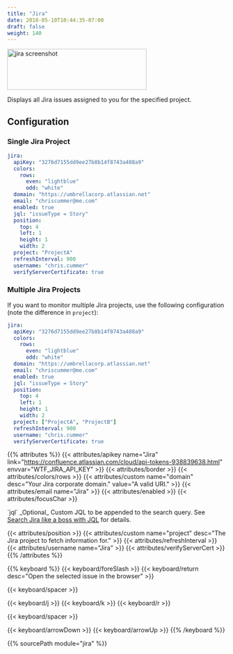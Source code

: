 ```yaml
---
title: "Jira"
date: 2018-05-10T10:44:35-07:00
draft: false
weight: 140
---
```


<img class="screenshot" src="/imgs/modules/jira.png" width="320" height="94" alt="jira screenshot" />

Displays all Jira issues assigned to you for the specified project.

## Configuration

### Single Jira Project

```yaml
jira:
  apiKey: "3276d7155dd9ee27b8b14f8743a408a9"
  colors:
    rows:
      even: "lightblue"
      odd: "white"
  domain: "https://umbrellacorp.atlassian.net"
  email: "chriscummer@me.com"
  enabled: true
  jql: "issueType = Story"
  position:
    top: 4
    left: 1
    height: 1
    width: 2
  project: "ProjectA"
  refreshInterval: 900
  username: "chris.cummer"
  verifyServerCertificate: true
```

### Multiple Jira Projects

If you want to monitor multiple Jira projects, use the following
configuration (note the difference in `project`):

```yaml
jira:
  apiKey: "3276d7155dd9ee27b8b14f8743a408a9"
  colors:
    rows:
      even: "lightblue"
      odd: "white"
  domain: "https://umbrellacorp.atlassian.net"
  email: "chriscummer@me.com"
  enabled: true
  jql: "issueType = Story"
  position:
    top: 4
    left: 1
    height: 1
    width: 2
  project: ["ProjectA", "ProjectB"]
  refreshInterval: 900
  username: "chris.cummer"
  verifyServerCertificate: true
```
{{% attributes %}}
  {{< attributes/apikey name="Jira" link="https://confluence.atlassian.com/cloud/api-tokens-938839638.html" envvar="WTF_JIRA_API_KEY" >}}
  {{< attributes/border >}}
  {{< attributes/colors/rows >}}
  {{< attributes/custom name="domain" desc="Your Jira corporate domain." value="A valid URI." >}}
  {{< attributes/email name="Jira" >}}
  {{< attributes/enabled >}}
  {{< attributes/focusChar >}}

  <tr>
    <td>`jql`</td>
    <td>_Optional_ Custom JQL to be appended to the search query.</td>
    <td>See <a href="https://confluence.atlassian.com/jiracore/blog/2015/07/search-jira-like-a-boss-with-jql">Search Jira like a boss with JQL</a> for details.</td>
  </tr>

  {{< attributes/position >}}
  {{< attributes/custom name="project" desc="The Jira project to fetch information for." >}}
  {{< attributes/refreshInterval >}}
  {{< attributes/username name="Jira" >}}
  {{< attributes/verifyServerCert >}}
{{% /attributes %}}

{{% keyboard %}}
  {{< keyboard/foreSlash >}}
  {{< keyboard/return desc="Open the selected issue in the browser" >}}

  {{< keyboard/spacer >}}

  {{< keyboard/j >}}
  {{< keyboard/k >}}
  {{< keyboard/r >}}

  {{< keyboard/spacer >}}

  {{< keyboard/arrowDown >}}
  {{< keyboard/arrowUp >}}
{{% /keyboard %}}

{{% sourcePath module="jira" %}}